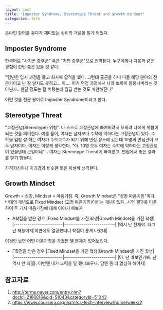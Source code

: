 ```yaml
---
layout: post
title: "Imposter Syndrome, Stereotype Threat and Growth mindset"
categories: life
---
```


온라인 강의를 듣다가 재미있는 심리학 개념을 알게 되었다.

Imposter Syndrome
-----------------

한국어로 "사기꾼 증후군" 혹은 "가면 증후군"으로 번역된다. 누구에게나 다음과 같은 경험이 한번 쯤은 있을 것 같다.

"험난한 입사 과정을 뚫고 회사에 합격을 했다. 그런데 출근을 하니 다들 해당 분야의 전문가이고 난 잘 알지도 못하고... 아.... 이거 면접 과정에서 나의 뽀록이 들통나버리는 것 아닌가.. 한달 정도는 잘 버텼는데 월급 받는 것도 미안해진다"

이런 것을 전문 용어로 Imposter Syndrome이라고 한다.

Stereotype Threat
-----------------

"고정관념(Stereotype) 위협". 나 스스로 고정관념에 빠져버려서 오히려 나에게 위협이 되는 것을 의미한다. 예를 들어, 여자는 남자보다 수학에 약하다는 고정관념이 있다. 수학을 엄청 잘 하는 여자가 수학교수가 되기 위해 면접 장소에 갔는데 10명의 면접관이 모두 남자이다. 여자는 이렇게 생각한다. "아. 10명 모두 여자는 수학에 약하다는 고정관념이 있을텐데 큰일이네"... 여자는 Stereotype Threat에 빠져있고, 면접에서 좋은 결과를 얻기 힘들다.

자격지심이나 자괴감과 비슷한 뜻은 아닐까 생각한다.

Growth Mindset
--------------

Growth = 성장, Mindset = 마음가짐. 즉, Growth Mindset은 "성장 마음가짐"이다. 반대의 개념으로 Fixed Mindset (고정 마음가짐)이라는 개념이있다. 시험 결과를 이용하여 두 가지 마음가짐에 대해 이야기 해보자

- A학점을 받은 경우
|Fixed Mindset을 가진 학생|Growth Mindset을 가진 학생|
|-------------------------|--------------------------|
|역시 난 천재야. 타고난 재능이지|이번에도 열공했더니 학점이 좋게 나왔네|

이것만 보면 어떤 마음가짐을 가졌든 별 문제가 없어보인다.

- F학점을 받은 경우
|Fixed Mindset을 가진 학생|Growth Mindset을 가진 학생|
|-------------------------|--------------------------|
|아. 난 바보인가봐. 난 역시 안 되|흠. 이번엔 내가 노력을 덜 했나보구나. 담엔 좀 더 열심히 해야지|

참고자료
----

1. http://terms.naver.com/entry.nhn?docId=2166816&cid=51043&categoryId=51043
1. https://www.coursera.org/learn/cs-tech-interview/home/week/2

